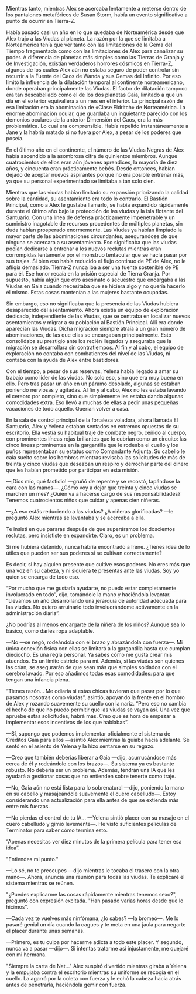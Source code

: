 
Mientras tanto, mientras Alex se acercaba lentamente a meterse dentro de los pantalones metafóricos de Susan Storm, había un evento significativo a punto de ocurrir en Tierra-Z.

Había pasado casi un año en lo que quedaba de Norteamérica desde que Alex trajo a las Viudas al planeta. La razón por la que se limitaba a Norteamérica tenía que ver tanto con las limitaciones de la Gema del Tiempo fragmentada como con las limitaciones de Alex para canalizar su poder. A diferencia de planetas más simples como las Tierras de Granja y de Investigación, existían verdaderos horrores cósmicos en Tierra-Z, algunos de los cuales Alex aún no estaba seguro de poder controlar sin recurrir a la Fuente del Caos de Wanda y sus Gemas del Infinito. Por eso limitó la influencia de la dilatación temporal al continente norteamericano, donde operaban principalmente las Viudas. El factor de dilatación tampoco era tan descabellado como el de los dos planetas Gaia, limitado a que un día en el exterior equivaliera a un mes en el interior. La principal razón de esa limitación era la abominación de «Clase Eldritch» de Norteamérica. La enorme abominación ocular, que guardaba un inquietante parecido con los demonios oculares de la anterior Dimensión del Caos, era la más problemática. Lo cual era comprensible. Había repelido instantáneamente a Jane y la habría matado si no fuera por Alex, a pesar de los poderes que poseía.

En el último año en el continente, el número de las Viudas Negras de Alex había ascendido a la asombrosa cifra de quinientos miembros. Aunque cuatrocientos de ellos eran aún jóvenes aprendices, la mayoría de diez años, y cincuenta eran prácticamente bebés. Desde entonces, habían dejado de aceptar nuevos aspirantes porque no era posible entrenar más, ya que su personal experimentado se limitaba a tan solo cien.

Mientras que las viudas habían limitado su expansión priorizando la calidad sobre la cantidad, su asentamiento era todo lo contrario. El Bastión Principal, como a Alex le gustaba llamarlo, se había expandido rápidamente durante el último año bajo la protección de las viudas y la isla flotante del Santuario. Con una línea de defensa prácticamente impenetrable y un suministro inagotable de recursos procedentes de múltiples planetas, sin duda habían prosperado enormemente. Las Viudas ya habían limpiado la mayor parte de las abominaciones circundantes, asegurándose de que ninguna se acercara a su asentamiento. Eso significaba que las viudas podían dedicarse a entrenar a los nuevos reclutas mientras eran corrompidas lentamente por el monstruo tentacular que se hacía pasar por sus trajes. Si bien eso había reducido el flujo continuo de PE de Alex, no le afligía demasiado. Tierra-Z nunca iba a ser una fuente sostenible de PE para él. Ese honor recaía en la prisión especial de Tierra Granja. Por supuesto, había algún que otro asesinato o secuestro que encargaba a las Viudas en Gaia cuando necesitaba que se hiciera algo y no quería hacerlo él mismo. Estas cosas mantenían a las mujeres bastante ocupadas.

Sin embargo, eso no significaba que la presencia de las Viudas hubiera desaparecido del asentamiento. Ahora existía un equipo de exploración dedicado, independiente de las Viudas, que se centraba en localizar nuevos asentamientos y migrar a su población al Bastión Principal. Allí era donde aparecían las Viudas. Dicha migración siempre atraía a un gran número de abominaciones, de las que ellas se encargaban principalmente. Esto consolidaba su prestigio ante los recién llegados y aseguraba que la migración se desarrollara sin contratiempos. Al fin y al cabo, el equipo de exploración no contaba con combatientes del nivel de las Viudas, ni contaba con la ayuda de Alex entre bastidores.

Con el tiempo, a pesar de sus reservas, Yelena había llegado a amar su trabajo como líder de las viudas. No solo eso, sino que era muy buena en ello. Pero tras pasar un año en un páramo desolado, algunas se estaban poniendo nerviosas y agitadas. Al fin y al cabo, Alex no les estaba lavando el cerebro por completo, sino que simplemente les estaba dando algunas comodidades extra. Eso llevó a muchas de ellas a pedir unas pequeñas vacaciones de todo aquello. Querían volver a casa.

En la sala de control principal de la fortaleza voladora, ahora llamada El Santuario, Alex y Yelena estaban sentados en extremos opuestos de su escritorio. Ella vestía su habitual traje de combate negro, ceñido al cuerpo, con prominentes líneas rojas brillantes que lo cubrían como un circuito: las cinco líneas prominentes en la gargantilla que le rodeaba el cuello y los puños representaban su estatus como Comandante Adjunta. Su cabello le caía suelto sobre los hombros mientras revisaba las solicitudes de más de treinta y cinco viudas que deseaban un respiro y derrochar parte del dinero que les habían prometido por participar en esta misión.

—¡Dios mío, qué fastidio! —gruñó de repente y se recostó, tapándose la cara con las manos—. ¿Cómo voy a dejar que treinta y cinco viudas se marchen un mes? ¿Quién va a hacerse cargo de sus responsabilidades? Tenemos cuatrocientos niños que cuidar y apenas cien niñeras.

—¿A eso estás reduciendo a las viudas? ¿A niñeras glorificadas? —le preguntó Alex mientras se levantaba y se acercaba a ella.

Te insistí en que pararas después de que superáramos los doscientos reclutas, pero insististe en expandirte. Claro, es un problema.

Si me hubiera detenido, nunca habría encontrado a Irene. ¿Tienes idea de lo útiles que pueden ser sus poderes si se cultivan correctamente?

Es decir, si hay alguien presente que cultive esos poderes. No eres más que una voz en su cabeza, y ni siquiera te presentas ante las viudas. Soy yo quien se encarga de todo eso.

“Por mucho que me gustaría ayudarte, no puedo estar completamente involucrado en todo”, dijo, tomándole la mano y haciéndola levantar. “Llevamos un año desarrollando una jerarquía de autoridad adecuada para las viudas. No quiero arruinarlo todo involucrándome activamente en la administración diaria”.

¿No podrías al menos encargarte de la niñera de los niños? Aunque sea lo básico, como darles ropa adaptable.

—No —se negó, rodeándola con el brazo y abrazándola con fuerza—. Mi única conexión física con ellas se limitará a la gargantilla hasta que cumplan dieciocho. Es una regla personal. Ya sabes cómo me gusta crear mis atuendos. Es un límite estricto para mí. Además, si las viudas son quienes las crían, se asegurarán de que sean más que simples soldados con el cerebro lavado. Por eso añadimos todas esas comodidades: para que tengan una infancia plena.

“Tienes razón… Me odiaría si estas chicas tuvieran que pasar por lo que pasamos nosotras como viudas”, asintió, apoyando la frente en el hombro de Alex y rozando suavemente su cuello con la nariz. “Pero eso no cambia el hecho de que no puedo permitir que las viudas se vayan así. Una vez que apruebe estas solicitudes, habrá más. Creo que es hora de empezar a implementar esos incentivos de los que hablabas”.

—Sí, supongo que podemos implementar oficialmente el sistema de Créditos Gaia para ellos —asintió Alex mientras la guiaba hacia adelante. Se sentó en el asiento de Yelena y la hizo sentarse en su regazo.

—Creo que también deberías liberar a Gaia —dijo, acurrucándose más cerca de él y rodeándolo con los brazos—. Su sistema ya es bastante robusto. No debería ser un problema. Además, tendrán una IA que les ayudará a gestionar cosas que no entienden sobre tenerte como traje.

—No, Gaia aún no está lista para lo sobrenatural —dijo, poniendo la mano en su cabello y masajeándole suavemente el cuero cabelludo—. Estoy considerando una actualización para ella antes de que se extienda más entre mis fuerzas.

—No pierdas el control de tu IA... —Yelena sintió placer con su masaje en el cuero cabelludo y gimió levemente—. He visto suficientes películas de Terminator para saber cómo termina esto.

“Apenas necesitas ver diez minutos de la primera película para tener esa idea”.

"Entiendes mi punto."

—Lo sé, no te preocupes —dijo mientras le tocaba el trasero con la otra mano—. Ahora, anuncia una reunión para todas las viudas. Te explicaré el sistema mientras se reúnen.

"¿Puedes explicarme las cosas rápidamente mientras tenemos sexo?", preguntó con expresión excitada. "Han pasado varias horas desde que lo hicimos".

—Cada vez te vuelves más ninfómana, ¿lo sabes? —la bromeó—. Me lo pasaré genial un día cuando la cagues y te meta en una jaula para negarte el placer durante unas semanas.

—Primero, es tu culpa por hacerme adicta a todo este placer. Y segundo, nunca va a pasar —dijo—. Si intentas tratarme así injustamente, me quejaré con mi hermana.

"Siempre la carta de Nat..." Alex suspiró divertido mientras giraba a Yelena y la empujaba contra el escritorio mientras su uniforme se recogía en el cuello. La agarró por la coleta con fuerza y ​​le echó la cabeza hacia atrás antes de penetrarla, haciéndola gemir con fuerza.